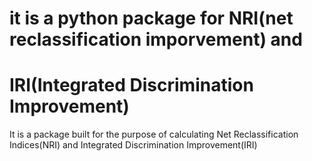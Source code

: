 # it is a python package for NRI(net reclassification imporvement) and 
# IRI(Integrated Discrimination Improvement)
It is a package built for the purpose of calculating Net Reclassification Indices(NRI) and Integrated Discrimination Improvement(IRI) 
